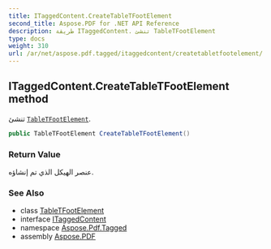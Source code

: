 ```yaml
---
title: ITaggedContent.CreateTableTFootElement
second_title: Aspose.PDF for .NET API Reference
description: طريقة ITaggedContent. تنشئ TableTFootElement
type: docs
weight: 310
url: /ar/net/aspose.pdf.tagged/itaggedcontent/createtabletfootelement/
---
```

## ITaggedContent.CreateTableTFootElement method

تنشئ [`TableTFootElement`](../../../aspose.pdf.logicalstructure/tabletfootelement/).

```csharp
public TableTFootElement CreateTableTFootElement()
```

### Return Value

عنصر الهيكل الذي تم إنشاؤه.

### See Also

* class [TableTFootElement](../../../aspose.pdf.logicalstructure/tabletfootelement/)
* interface [ITaggedContent](../)
* namespace [Aspose.Pdf.Tagged](../../../aspose.pdf.tagged/)
* assembly [Aspose.PDF](../../../)